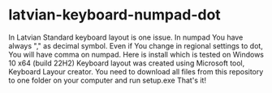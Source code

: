 # latvian-keyboard-numpad-dot

In Latvian Standard keyboard layout is one issue. In numpad You have always "," as decimal symbol. Even if You change in regional settings to dot, You will have comma on numpad.
Here is install which is tested on Windows 10 x64 (build 22H2)
Keyboard layout was created using Microsoft tool, Keyboard Layour creator.
You need to download all files from this repository to one folder on your computer and run setup.exe
That's it!
